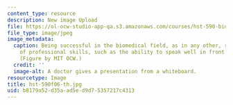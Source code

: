 ```yaml
---
content_type: resource
description: New image Upload
file: https://ol-ocw-studio-app-qa.s3.amazonaws.com/courses/hst-590-biomedical-engineering-seminar-series-developing-professional-skills-fall-2006/b8179a52d35aad5ed9d75357217c4313_hst-590f06-th.jpg
file_type: image/jpeg
image_metadata:
  caption: Being successful in the biomedical field, as in any other, requires a variety
    of professional skills, such as the ability to speak well in front of an audience.
    (Figure by MIT OCW.)
  credit: ''
  image-alt: A doctor gives a presentation from a whiteboard.
resourcetype: Image
title: hst-590f06-th.jpg
uid: b8179a52-d35a-ad5e-d9d7-5357217c4313
---
```

